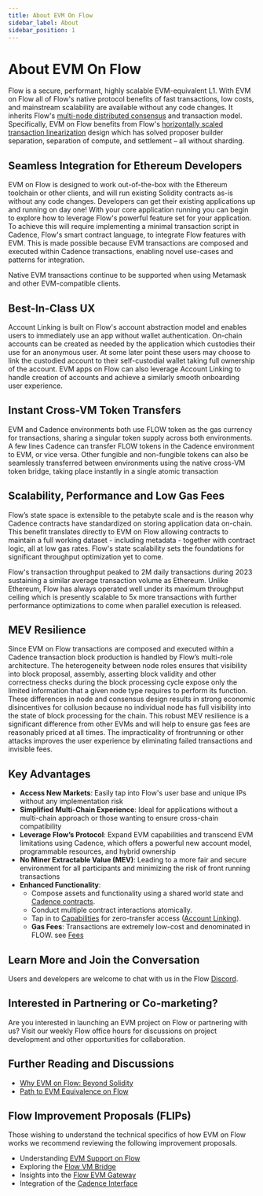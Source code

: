 ```yaml
---
title: About EVM On Flow
sidebar_label: About
sidebar_position: 1
---
```


# About EVM On Flow

Flow is a secure, performant, highly scalable EVM-equivalent L1. With EVM on Flow all of Flow's native protocol benefits of fast transactions, low costs, and mainstream scalability are available without any code changes.
It inherits Flow's [multi-node distributed consensus](https://flow.com/decentralization) and transaction model. Specifically, EVM on Flow benefits from Flow's [horizontally scaled transaction linearization](https://flow.com/core-protocol-vision#scaling-transactions) design which has solved proposer builder separation, separation of compute, and settlement – all without sharding.

## Seamless Integration for Ethereum Developers

EVM on Flow is designed to work out-of-the-box with the Ethereum toolchain or other clients, and will run existing Solidity contracts as-is without any code changes. Developers can get their existing applications up and running on day one! With your core application running you can begin to explore how to leverage Flow's powerful feature set for your application.
To achieve this will require implementing a minimal transaction script in Cadence, Flow's smart contract language, to integrate Flow features with EVM. This is made possible because EVM transactions are composed and executed within Cadence transactions, enabling novel use-cases and patterns for integration.

Native EVM transactions continue to be supported when using Metamask and other EVM-compatible clients.

## Best-In-Class UX

Account Linking is built on Flow's account abstraction model and enables users to immediately use an app without
wallet authentication. On-chain accounts can be created as needed by the application which custodies their use for an anonymous user. At some later point these users may choose to link the custodied account to their self-custodial wallet taking full ownership of the account. EVM apps on Flow can also leverage Account Linking to handle creation of accounts and achieve a similarly smooth onboarding user experience.

## Instant Cross-VM Token Transfers

EVM and Cadence environments both use FLOW token as the gas currency for transactions, sharing a singular token
supply across both environments. A few lines Cadence can transfer FLOW tokens in the Cadence environment to EVM, or vice versa. Other fungible and non-fungible tokens can also be seamlessly transferred between environments using the native cross-VM token bridge, taking place instantly in a single atomic transaction

## Scalability, Performance and Low Gas Fees

Flow’s state space is extensible to the petabyte scale and is the reason why Cadence contracts have standardized on storing application data on-chain. This benefit translates directly to EVM on Flow allowing contracts to maintain a full working dataset - including metadata - together with contract logic, all at low gas rates. Flow's state scalability sets the foundations for significant throughput optimization yet to come.

Flow's transaction throughput peaked to 2M daily transactions during 2023 sustaining a similar average transaction volume as Ethereum. Unlike Ethereum, Flow has always operated well under its maximum throughput ceiling which is presently scalable to 5x more transactions with further performance optimizations to come when parallel execution is released.

## MEV Resilience

Since EVM on Flow transactions are composed and executed within a Cadence transaction block production is handled by Flow’s multi-role architecture. The heterogeneity between node roles ensures that visibility into block proposal, assembly, asserting block validity and other correctness checks during the block processing cycle expose only the limited information that a given node type requires to perform its function. These differences in node and consensus design results in strong economic disincentives for collusion because no individual node has full visibility into the state of block processing for the chain. This robust MEV resilience is a significant difference from other EVMs and will help to ensure gas fees are reasonably priced at all times. The impracticality of frontrunning or other attacks improves the user experience by eliminating failed transactions and invisible fees.

## Key Advantages

- **Access New Markets**: Easily tap into Flow's user base and unique IPs without any implementation risk
- **Simplified Multi-Chain Experience**: Ideal for applications without a multi-chain approach or those wanting to ensure cross-chain compatibility
- **Leverage Flow’s Protocol**: Expand EVM capabilities and transcend EVM limitations using Cadence, which offers a powerful new account model, programmable resources, and hybrid ownership
- **No Miner Extractable Value (MEV)**: Leading to a more fair and secure environment for all participants and minimizing the risk of front running transactions
- **Enhanced Functionality**:
  - Compose assets and functionality using a shared world state and [Cadence contracts](https://cadence-lang.org/).
  - Conduct multiple contract interactions atomically.
  - Tap in to [Capabilities](https://cadence-lang.org/docs/tutorial/capabilities) for zero-transfer access ([Account Linking](../build/guides/account-linking/index.md)).
  - **Gas Fees**: Transactions are extremely low-cost and denominated in FLOW. see [Fees](./build/fees)

## Learn More and Join the Conversation

Users and developers are welcome to chat with us in the Flow [Discord](https://discord.com/channels/613813861610684416/1167476806333513800).

## Interested in Partnering or Co-marketing?

Are you interested in launching an EVM project on Flow or partnering with us? Visit our weekly Flow office hours for discussions on project development and other opportunities for collaboration.

## Further Reading and Discussions

- [Why EVM on Flow: Beyond Solidity](https://forum.flow.com/t/evm-on-flow-beyond-solidity/5260)
- [Path to EVM Equivalence on Flow](https://forum.flow.com/t/evm-equivalence-on-flow-proposal-and-path-forward/5478)

## Flow Improvement Proposals (FLIPs)

Those wishing to understand the technical specifics of how EVM on Flow works we recommend reviewing the following improvement proposals.

- Understanding [EVM Support on Flow](https://github.com/onflow/flips/pull/225)
- Exploring the [Flow VM Bridge](https://github.com/onflow/flips/pull/233/files/d5bc46c4b13f0b9b168a94f994c77a5a689f6b24..122e938b7acae7e774246b1b66aaf5979ca21444)
- Insights into the [Flow EVM Gateway](https://github.com/onflow/flips/pull/235/files)
- Integration of the [Cadence Interface](https://github.com/onflow/flips/blob/f646491ec895442dcccdb24d80080bab1c56188e/protocol/20231116-evm-support.md)
